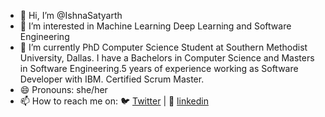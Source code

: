 - 👋 Hi, I’m @IshnaSatyarth
- 👀 I’m interested in Machine Learning Deep Learning and Software Engineering
- 🌱 I’m currently PhD Computer Science Student at Southern Methodist University, Dallas. I have a Bachelors in Computer Science and Masters in Software Engineering.5 years of experience working as Software Developer with IBM. Certified Scrum Master.
- 😄 Pronouns: she/her
- 📫 How to reach me on:
 🐦 [Twitter](https://twitter.com/ISatyarth) | 👔 [linkedin](https://www.linkedin.com/in/ishnasatyarth/)

<!---
IshnaSatyarth/IshnaSatyarth is a ✨ special ✨ repository because its `README.md` (this file) appears on your GitHub profile.
You can click the Preview link to take a look at your changes.
--->
